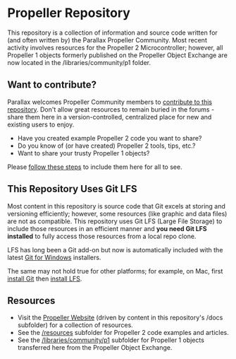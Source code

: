 # Propeller Repository
This repository is a collection of information and source code written for (and often written by) the Parallax Propeller Community.  Most recent activity involves resources for the Propeller 2 Microcontroller; however, all Propeller 1 objects formerly published on the Propeller Object Exchange are now located in the /libraries/community/p1 folder.

## Want to contribute?
Parallax welcomes Propeller Community members to [contribute to this repository](https://github.com/parallaxinc/propeller/wiki/Contributing).  Don't allow great resources to remain buried in the forums - share them here in a version-controlled, centralized place for new and existing users to enjoy.  
- Have you created example Propeller 2 code you want to share?
- Do you know of (or have created) Propeller 2 tools, tips, etc.?
- Want to share your trusty Propeller 1 objects?

Please [follow these steps](https://github.com/parallaxinc/propeller/wiki/Contributing) to include them here for all to see.

## This Repository Uses Git LFS
Most content in this repository is source code that Git excels at storing and versioning efficiently; however, some resources (like graphic and data files) are not as compatible.  This repository uses Git LFS (Large File Storage) to include those resources in an efficient manner and __you need Git LFS installed__ to fully access those resources from a local repo clone. 

LFS has long been a Git add-on but now is automatically included with the latest [Git for Windows](https://git-scm.com/download/win) installers.

The same may not hold true for other platforms; for example, on Mac, first [install Git](https://git-scm.com/download/mac) then [install LFS](https://github.com/git-lfs/git-lfs/wiki/Installation#mac-osx).

## Resources
- Visit the [Propeller Website](https://propeller.parallax.com) (driven by content in this repository's /docs subfolder) for a collection of resources.
- See the [/resources](https://github.com/parallaxinc/propeller/tree/master/resources) subfolder for Propeller 2 code examples and articles.
- See the [/libraries/community/p1](https://github.com/parallaxinc/propeller/tree/master/libraries/community/p1) subfolder for Propeller 1 objects transferred here from the Propeller Object Exchange.
